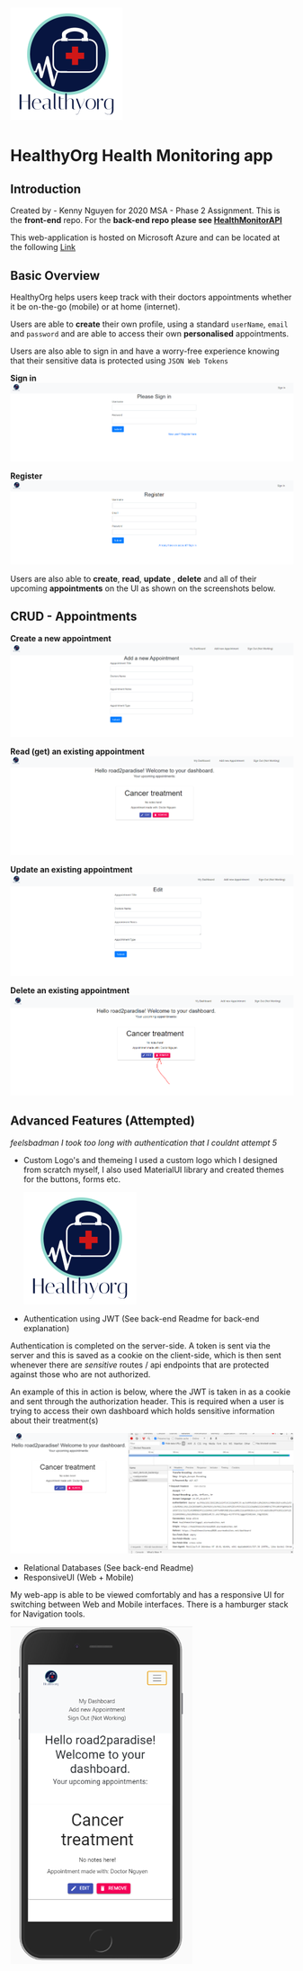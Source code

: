 # <img src="./my-app/src/img/logo.png">

# HealthyOrg Health Monitoring app

## Introduction

Created by - Kenny Nguyen for 2020 MSA - Phase 2 Assignment. This is the **front-end** repo. For the **back-end repo please see [HealthMonitorAPI](https://github.com/road2paradise/HealthMonitorAPI)**

This web-application is hosted on Microsoft Azure and can be located at the following [Link](https://)

## Basic Overview

HealthyOrg helps users keep track with their doctors appointments whether it be on-the-go (mobile) or at home (internet).

Users are able to **create** their own profile, using a standard `userName`, `email` and `password` and are able to access their own **personalised** appointments.

Users are also able to sign in and have a worry-free experience knowing that their sensitive data is protected using `JSON Web Tokens`

**Sign in**
<img src="./my-app/public/signIn.png">

**Register**
<img src="./my-app/public/registerMe.png">

Users are also able to **create**, **read**, **update** , **delete** and all of their upcoming **appointments** on the UI as shown on the screenshots below.

## CRUD - Appointments

**Create a new appointment**
<img src="./my-app/public/createAppointment.png">

**Read (get) an existing appointment**
<img src="./my-app/public/getAppointment.png">

**Update an existing appointment**
<img src="./my-app/public/updateAppointment.png">

**Delete an existing appointment**
<img src="./my-app/public/deleteAppointment.png">

## Advanced Features (Attempted)

_feelsbadman I took too long with authentication that I couldnt attempt 5_

- Custom Logo's and themeing
  I used a custom logo which I designed from scratch myself, I also used MaterialUI library and created themes for the buttons, forms etc.

  <img src="./my-app/src/img/logo.png">

- Authentication using JWT (See back-end Readme for back-end explanation)

Authentication is completed on the server-side. A token is sent via the server and this is saved as a cookie on the client-side, which is then sent whenever there are _sensitive_ routes / api endpoints that are protected against those who are not authorized.

An example of this in action is below, where the JWT is taken in as a cookie and sent through the authorization header. This is required when a user is trying to access their own dashboard which holds sensitive information about their treatment(s)

<img src="./my-app/public/jwtExample.png">

- Relational Databases (See back-end Readme)
- ResponsiveUI (Web + Mobile)

My web-app is able to be viewed comfortably and has a responsive UI for switching between Web and Mobile interfaces. There is a hamburger stack for Navigation tools.

<img src="./my-app/public/mobileResponsiveness.png" height="600px">
